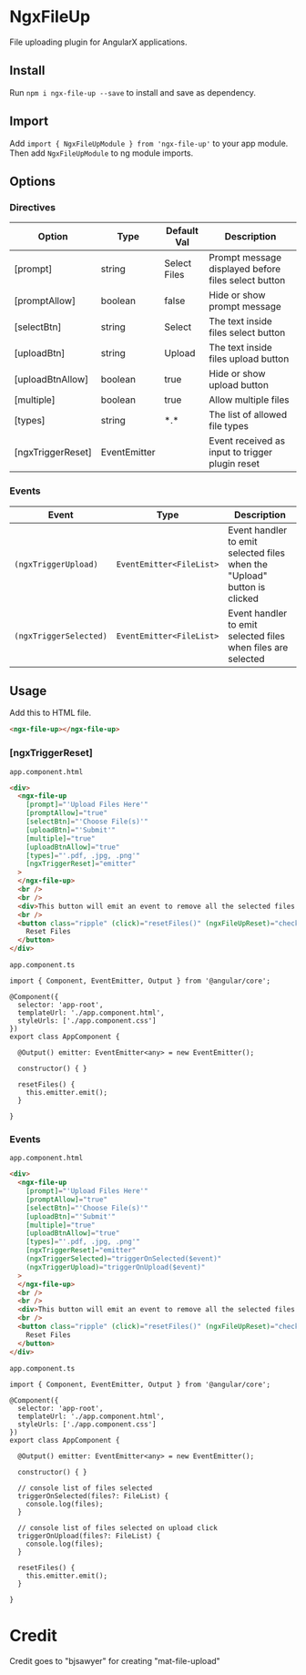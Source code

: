 # NgxFileUp

File uploading plugin for AngularX applications.

## Install

Run `npm i ngx-file-up --save` to install and save as dependency.

## Import

Add `import { NgxFileUpModule } from 'ngx-file-up'` to your app module.
Then add `NgxFileUpModule` to ng module imports.

## Options

### Directives

| Option            | Type         | Default Val  | Description                                         |
| ----------------- | ------------ | ------------ | --------------------------------------------------- |
| [prompt]          | string       | Select Files | Prompt message displayed before files select button |
| [promptAllow]     | boolean      | false        | Hide or show prompt message                         |
| [selectBtn]       | string       | Select       | The text inside files select button                 |
| [uploadBtn]       | string       | Upload       | The text inside files upload button                 |
| [uploadBtnAllow]  | boolean      | true         | Hide or show upload button                          |
| [multiple]        | boolean      | true         | Allow multiple files                                |
| [types]           | string       | \*.\*        | The list of allowed file types                      |
| [ngxTriggerReset] | EventEmitter |              | Event received as input to trigger plugin reset     |


### Events

| Event                  | Type                     | Description                                                              |
| ---------------------- | ------------------------ | ------------------------------------------------------------------------ |
| `(ngxTriggerUpload)`   | `EventEmitter<FileList>` | Event handler to emit selected files when the "Upload" button is clicked |
| `(ngxTriggerSelected)` | `EventEmitter<FileList>` | Event handler to emit selected files when files are selected             |


## Usage

Add this to HTML file.

```html
<ngx-file-up></ngx-file-up>
```


### [ngxTriggerReset]

`app.component.html`

```html
<div>
  <ngx-file-up
    [prompt]="'Upload Files Here'"
    [promptAllow]="true"
    [selectBtn]="'Choose File(s)'"
    [uploadBtn]="'Submit'"
    [multiple]="true"
    [uploadBtnAllow]="true"
    [types]="'.pdf, .jpg, .png'"
    [ngxTriggerReset]="emitter"
  >
  </ngx-file-up>
  <br />
  <br />
  <div>This button will emit an event to remove all the selected files.</div>
  <br />
  <button class="ripple" (click)="resetFiles()" (ngxFileUpReset)="checkevent()">
    Reset Files
  </button>
</div>
```

`app.component.ts`

```
import { Component, EventEmitter, Output } from '@angular/core';

@Component({
  selector: 'app-root',
  templateUrl: './app.component.html',
  styleUrls: ['./app.component.css']
})
export class AppComponent {

  @Output() emitter: EventEmitter<any> = new EventEmitter();

  constructor() { }

  resetFiles() {
    this.emitter.emit();
  }

}

```


### Events

`app.component.html`

```html
<div>
  <ngx-file-up
    [prompt]="'Upload Files Here'"
    [promptAllow]="true"
    [selectBtn]="'Choose File(s)'"
    [uploadBtn]="'Submit'"
    [multiple]="true"
    [uploadBtnAllow]="true"
    [types]="'.pdf, .jpg, .png'"
    [ngxTriggerReset]="emitter"
    (ngxTriggerSelected)="triggerOnSelected($event)"
    (ngxTriggerUpload)="triggerOnUpload($event)"
  >
  </ngx-file-up>
  <br />
  <br />
  <div>This button will emit an event to remove all the selected files.</div>
  <br />
  <button class="ripple" (click)="resetFiles()" (ngxFileUpReset)="checkevent()">
    Reset Files
  </button>
</div>
```

`app.component.ts`

```
import { Component, EventEmitter, Output } from '@angular/core';

@Component({
  selector: 'app-root',
  templateUrl: './app.component.html',
  styleUrls: ['./app.component.css']
})
export class AppComponent {

  @Output() emitter: EventEmitter<any> = new EventEmitter();

  constructor() { }

  // console list of files selected
  triggerOnSelected(files?: FileList) {
    console.log(files);
  }

  // console list of files selected on upload click
  triggerOnUpload(files?: FileList) {
    console.log(files);
  }

  resetFiles() {
    this.emitter.emit();
  }

}

```

# Credit

Credit goes to "bjsawyer" for creating "mat-file-upload"
